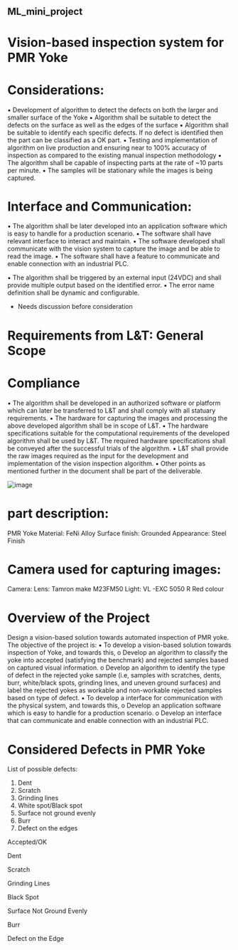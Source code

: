 ## ML_mini_project
# Vision-based inspection system for PMR Yoke

# Considerations:
▪ Development of algorithm to detect the defects on both the larger and smaller surface of the Yoke
▪ Algorithm shall be suitable to detect the defects on the surface as well as the edges of the surface
▪ Algorithm shall be suitable to identify each specific defects. If no defect is identified then the part
can be classified as a OK part.
▪ Testing and implementation of algorithm on live production and ensuring near to 100% accuracy
of inspection as compared to the existing manual inspection methodology
▪ The algorithm shall be capable of inspecting parts at the rate of ~10 parts per minute.
▪ The samples will be stationary while the images is being captured.

# Interface and Communication:
▪ The algorithm shall be later developed into an application software which is easy to handle for a
production scenario.
▪ The software shall have relevant interface to interact and maintain.
▪ The software developed shall communicate with the vision system to capture the image and be
able to read the image.
▪ The software shall have a feature to communicate and enable connection with an industrial PLC.


▪ The algorithm shall be triggered by an external input (24VDC) and shall provide multiple output
based on the identified error.
▪ The error name definition shall be dynamic and configurable.
* Needs discussion before consideration

# Requirements from L&T: General Scope
# Compliance
▪ The algorithm shall be developed in an authorized software or platform which can later be
transferred to L&T and shall comply with all statuary requirements.
▪ The hardware for capturing the images and processing the above developed algorithm shall be in
scope of L&T.
▪ The hardware specifications suitable for the computational requirements of the developed
algorithm shall be used by L&T. The required hardware specifications shall be conveyed after the
successful trials of the algorithm.
▪ L&T shall provide the raw images required as the input for the development and implementation
of the vision inspection algorithm.
▪ Other points as mentioned further in the document shall be part of the deliverable.


![image](https://user-images.githubusercontent.com/46946896/103620993-81e74380-4f5a-11eb-8335-1bb8086e5971.png)

# part description:
PMR Yoke
Material: FeNi Alloy
Surface finish: Grounded
Appearance: Steel Finish

# Camera used for capturing images:
Camera: Lens: Tamron make M23FM50 
Light: VL -EXC 5050 R Red colour

# Overview of the Project
Design a vision-based solution towards automated inspection of PMR yoke. 
The objective of the project is: 
▪ To develop a vision-based solution towards inspection of Yoke, and towards this, 
o Develop an algorithm to classify the yoke into accepted (satisfying the benchmark) and rejected samples based on captured visual information. 
o Develop an algorithm to identify the type of defect in the rejected yoke sample (i.e, samples with scratches, dents, burr, white/black spots, grinding lines, and uneven ground surfaces) and label the rejected yokes as workable and non-workable rejected samples based on type of defect. 
▪ To develop a interface for communication with the physical system, and towards this,
o Develop an application software which is easy to handle for a production scenario. o Develop an interface that can communicate and enable connection with an industrial PLC. 

# Considered Defects in PMR Yoke 

List of possible defects:  
1. Dent  
2. Scratch  
3. Grinding lines 
4. White spot/Black spot  
5. Surface not ground evenly 
6. Burr 
7. Defect on the edges




Accepted/OK

Dent

Scratch

Grinding Lines

Black Spot

Surface Not Ground Evenly

Burr

Defect on the Edge

